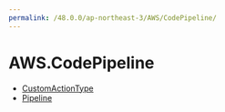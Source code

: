 ```yaml
---
permalink: /48.0.0/ap-northeast-3/AWS/CodePipeline/
---
```


# AWS.CodePipeline



* [CustomActionType](CustomActionType.md)
* [Pipeline](Pipeline.md)